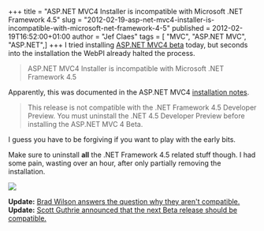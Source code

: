 +++
title = "ASP.NET MVC4 Installer is incompatible with Microsoft .NET Framework 4.5"
slug = "2012-02-19-asp-net-mvc4-installer-is-incompatible-with-microsoft-net-framework-4-5"
published = 2012-02-19T16:52:00+01:00
author = "Jef Claes"
tags = [ "MVC", "ASP.NET MVC", "ASP.NET",]
+++
I tried installing [ASP.NET MVC4 beta](http://www.asp.net/mvc/mvc4)
today, but seconds into the installation the WebPI already halted the
process.  

> ASP.NET MVC4 Installer is incompatible with Microsoft .NET Framework
> 4.5

Apparently, this was documented in the ASP.NET MVC4 [installation
notes](http://www.asp.net/whitepapers/mvc4-release-notes#_Toc303253802).  

> This release is not compatible with the .NET Framework 4.5 Developer
> Preview. You must uninstall the .NET 4.5 Developer Preview before
> installing the ASP.NET MVC 4 Beta.

I guess you have to be forgiving if you want to play with the early
bits.  
  
Make sure to uninstall **all** the .NET Framework 4.5 related stuff
though. I had some pain, wasting over an hour, after only partially
removing the installation.  
  

[![](/post/images/thumbnails/2012-02-19-asp-net-mvc4-installer-is-incompatible-with-microsoft-net-framework-4-5-uninstall.PNG)](/post/images/2012-02-19-asp-net-mvc4-installer-is-incompatible-with-microsoft-net-framework-4-5-uninstall.PNG)

  
**Update:** [Brad Wilson answers the question why they aren't
compatible.](https://twitter.com/#!/bradwilson/status/170237822647808000)  
**Update:** [Scott Guthrie announced that the next Beta release should
be
compatible.](http://weblogs.asp.net/scottgu/archive/2012/02/19/asp-net-mvc-4-beta.aspx)
